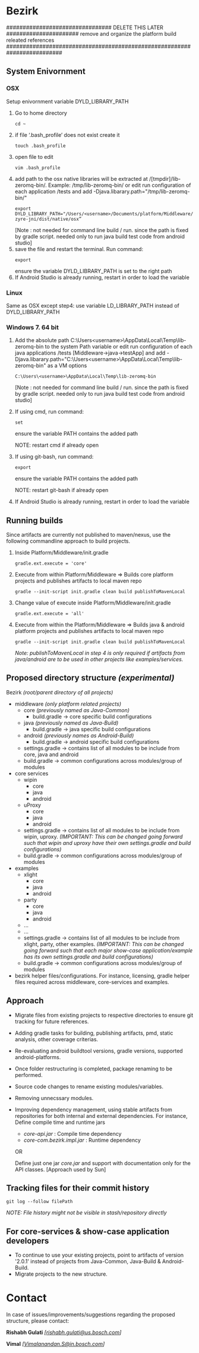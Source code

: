 ﻿# Bezirk 

################################ DELETE THIS LATER ######################
remove and organize the platform build releated references
#########################################################################

## System Enivornment
### OSX
Setup enivornment variable DYLD_LIBRARY_PATH
1. Go to home directory
    ```
    cd ~
    ```
2. if file ‘.bash_profile’ does not exist create it 
    ```
    touch .bash_profile
    ```
3. open file to edit
    ```
    vim .bash_profile
    ```
4. add path to the osx native libraries will be extracted at /[tmpdir]/lib-zeromq-bin/. Example:  /tmp/lib-zeromq-bin/
        or edit run configuration of each application /tests and add -Djava.libarary.path="/tmp/lib-zeromq-bin/"
    ``` BELOW STEP IS NOT NEEDED. verify and remove
    export DYLD_LIBRARY_PATH="/Users/<username>/Documents/platform/Middleware/java/libraries/comms-zyre-jni/dist/native/osx”
    ```
    [Note : not needed for command line build / run. since the path is fixed by gradle script. needed only to run java build test code from android studio]
5. save the file and restart the terminal. Run command:
    ```
    export
    ```
    ensure the variable DYLD_LIBRARY_PATH is set to the right path
6. If Android Studio is already running, restart in order to load the variable
### Linux
Same as OSX except step4: use variable LD_LIBRARY_PATH instead of DYLD_LIBRARY_PATH
### Windows 7. 64 bit
1. Add the absolute path C:\Users\<username>\AppData\Local\Temp\lib-zeromq-bin to the system Path variable
    or
    edit run configuration of each java applications /tests [Middleware->java->testApp] and add -Djava.libarary.path="C:\Users\<username>\AppData\Local\Temp\lib-zeromq-bin"
    as a VM options
    ```
    C:\Users\<username>\AppData\Local\Temp\lib-zeromq-bin
    ```
    [Note : not needed for command line build / run. since the path is fixed by gradle script. needed only to run java build test code from android studio]
2. If using cmd, run command:
    ```
    set
    ```
    ensure the variable PATH contains the added path

    NOTE: restart cmd if already open
3. If using git-bash, run command:
    ```
    export
    ```
    ensure the variable PATH contains the added path
    
    NOTE: restart git-bash if already open
4. If Android Studio is already running, restart in order to load the variable
## Running builds

Since artifacts are currently not published to maven/nexus, use the following commandline approach to build projects.
1) Inside Platform/Middleware/init.gradle
    ```
    gradle.ext.execute = 'core'
    ```
2) Execute from within Platform/Middleware => Builds core platform projects and publishes artifacts to local maven repo
    ```
    gradle --init-script init.gradle clean build publishToMavenLocal
    ```
3) Change value of execute inside Platform/Middleware/init.gradle
    ```
    gradle.ext.execute = 'all'
    ```
4) Execute from within the Platform/Middleware => Builds java & android platform projects and publishes artifacts to local maven repo
    ```
    gradle --init-script init.gradle clean build publishToMavenLocal
    ```
    *Note: publishToMavenLocal in step 4 is only required if artifacts from java/android are to be used in other projects like examples/services.*

## Proposed directory structure *(experimental)*
Bezirk *(root/parent directory of all projects)*
* middleware *(only platform related projects)*
    * core *(previously named as Java-Common)*
        * build.gradle -> core specific build configurations
    * java *(previously named as Java-Build)*
        * build.gradle -> java specific build configurations
    * android *(previously names as Android-Build)*
        * build.gradle -> android specific build configurations
    * settings.gradle -> contains list of all modules to be include from core, java and android
    * build.gradle -> common configurations across modules/group of modules 
* core services
    * wipin
        * core
        * java
        * android
    * uProxy
        * core
        * java
        * android
    * settings.gradle -> contains list of all modules to be include from wipin, uproxy. *(IMPORTANT: This can be changed going forward such that wipin and uproxy have their own settings.gradle and build configurations)*
    * build.gradle -> common configurations across modules/group of modules 
* examples
    * xlight
        * core
        * java
        * android
    * party
        * core
        * java
        * android
    * ...
    * ...
    * settings.gradle -> contains list of all modules to be include from xlight, party, other examples. *(IMPORTANT: This can be changed going forward such that each major show-case application/example has its own settings.gradle and build configurations)*
    * build.gradle -> common configurations across modules/group of modules 
* bezirk helper files/configurations. For instance, licensing, gradle helper files required across middleware, core-services and examples.

## Approach
* Migrate files from existing projects to respective directories to ensure git tracking for future references.
* Adding gradle tasks for building, publishing artifacts, pmd, static analysis, other coverage criterias.
* Re-evaluating android buildtool versions, gradle versions, supported android-platforms.
* Once folder restructuring is completed, package renaming to be performed.
* Source code changes to rename existing modules/variables.
* Removing unnecssary modules.
* Improving dependency management, using stable artifacts from repositories for both internal and external dependencies.
For instance, Define compile time and runtime jars

    * *core-api.jar* : Compile time dependency 
    * *core-com.bezirk.impl.jar* : Runtime dependency
    
    OR
    
    Define just one jar *core.jar* and support with documentation only for the API classes. [Approach used by Sun]
## Tracking files for their commit history

```
git log --follow filePath
```
*NOTE: File history might not be visible in stash/repository directly*

## For core-services & show-case application developers
* To continue to use your existing projects, point to artifacts of version '2.0.1' instead of projects from Java-Common, Java-Build & Android-Build.
* Migrate projects to the new structure.

# Contact
In case of issues/improvements/suggestions regarding the proposed structure, please contact:

**Rishabh Gulati** *[rishabh.gulati@us.bosch.com]*

**Vimal** *[Vimalanandan.S@in.bosch.com]*

